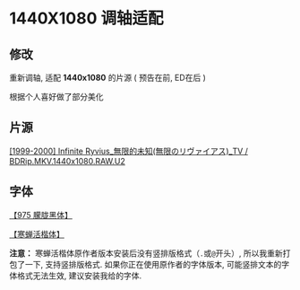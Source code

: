 # 1440X1080 调轴适配

## 修改

重新调轴, 适配 **1440x1080** 的片源 ( 预告在前, ED在后 )

根据个人喜好做了部分美化

## 片源

[[1999-2000] Infinite Ryvius_無限的未知(無限のリヴァイアス)_TV / BDRip.MKV.1440x1080.RAW.U2](https://share.dmhy.org/topics/view/525495_20yrs_ago_-_1999-2000_Infinite_Ryvius_TV.html)

## 字体

[【975 朦胧黑体】](https://github.com/lxgw/975HazyGo)

[【寒蝉活楷体】](https://github.com/Warren2060/ChillMovableType)

**注意：** 寒蝉活楷体原作者版本安装后没有竖排版格式（``.``或``@``开头）, 所以我重新打包了一下, 支持竖排版格式. 如果你正在使用原作者的字体版本, 可能竖排文本的字体格式无法生效, 建议安装我给的字体.
